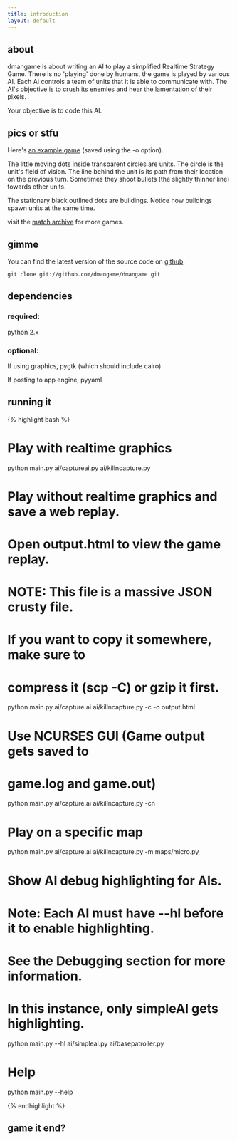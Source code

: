 ```yaml
---
title: introduction
layout: default
---
```


## about

dmangame is about writing an AI to play a simplified Realtime Strategy Game.
There is no 'playing' done by humans, the game is played by various AI. Each
AI controls a team of units that it is able to communicate with. The AI's
objective is to crush its enemies and hear the lamentation of their pixels.

Your objective is to code this AI.

## pics or stfu

Here's [an example game][1] (saved using the -o option).

The little moving dots inside transparent circles are units. The circle is the
unit's field of vision. The line behind the unit is its path from their
location on the previous turn. Sometimes they shoot bullets (the slightly
thinner line) towards other units.

The stationary black outlined dots are buildings. Notice how buildings spawn
units at the same time.

visit the [match archive][3] for more games.

## gimme

You can find the latest version of the source code on [github][2].

    git clone git://github.com/dmangame/dmangame.git

## dependencies ##

### required: ###

python 2.x

### optional: ###

If using graphics, pygtk (which should include cairo).

If posting to app engine, pyyaml

## running it


{% highlight bash %}

# Play with realtime graphics
python main.py ai/captureai.py ai/killncapture.py

# Play without realtime graphics and save a web replay.
# Open output.html to view the game replay.
# NOTE: This file is a massive JSON crusty file.
# If you want to copy it somewhere, make sure to
# compress it (scp -C) or gzip it first.
python main.py ai/capture.ai ai/killncapture.py -c -o output.html

# Use NCURSES GUI (Game output gets saved to
# game.log and game.out)
python main.py ai/capture.ai ai/killncapture.py -cn

# Play on a specific map
python main.py ai/capture.ai ai/killncapture.py -m maps/micro.py

# Show AI debug highlighting for AIs.
# Note: Each AI must have --hl before it to enable highlighting.
# See the Debugging section for more information.
# In this instance, only simpleAI gets highlighting.
python main.py --hl ai/simpleai.py ai/basepatroller.py

# Help
python main.py --help

{% endhighlight %}

## game it end?

   [1]: http://dmangame.github.com/dmangame/circleblaster_vs_expand.html
   [2]: http://github.com/dmangame/dmangame
   [3]: http://dmangame-hrd.appspot.com

